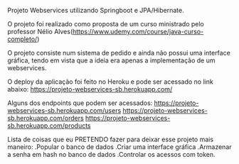 
Projeto Webservices utilizando Springboot e JPA/Hibernate.

O projeto foi realizado como proposta de um curso ministrado pelo professor Nélio Alves(https://www.udemy.com/course/java-curso-completo/)

O projeto consiste num sistema de pedido e ainda não possui uma interface gráfica, tendo em vista que a ideia era apenas a implementação de um webservices.
 

O deploy da aplicação foi feito no Heroku e pode ser acessado no link abaixo:
https://projeto-webservices-sb.herokuapp.com/

Alguns dos endpoints que podem ser acessados:
https://projeto-webservices-sb.herokuapp.com/users
https://projeto-webservices-sb.herokuapp.com/orders
https://projeto-webservices-sb.herokuapp.com/products

Lista de coisas que eu PRETENDO fazer para deixar esse projeto mais maneiro:
.Popular o banco de dados
.Criar uma interface gráfica
.Armazenar a senha em hash no banco de dados
.Controlar os acessos com token.
